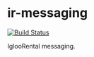 # ir-messaging

[![Build Status](https://travis-ci.org/IglooRental/ir-messaging.svg?branch=master)](https://travis-ci.org/IglooRental/ir-messaging)

IglooRental messaging.
